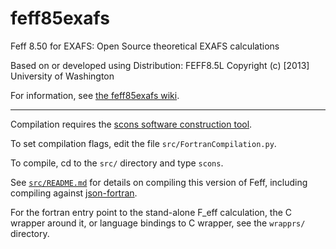 feff85exafs
===========

Feff 8.50 for EXAFS: Open Source theoretical EXAFS calculations

Based on or developed using Distribution: FEFF8.5L
Copyright (c) [2013] University of Washington

For information, see [the feff85exafs wiki](https://github.com/xraypy/feff85exafs/wiki).

----

Compilation requires the [scons software construction tool](http://www.scons.org/).

To set compilation flags, edit the file `src/FortranCompilation.py`.

To compile, cd to the `src/` directory and type `scons`.

See [`src/README.md`](src/README.md) for details on compiling this
version of Feff, including compiling against
[json-fortran](https://github.com/jacobwilliams/json-fortran).

For the fortran entry point to the stand-alone F_eff calculation, the
C wrapper around it, or language bindings to C wrapper, see the
`wrapprs/` directory.
